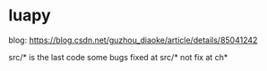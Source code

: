 # luapy

blog:
https://blog.csdn.net/guzhou_diaoke/article/details/85041242

src/* is the last code
some bugs fixed at src/* not fix at ch*
